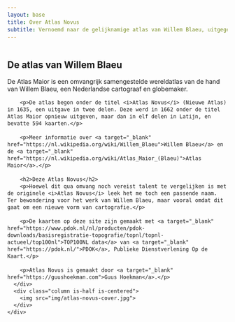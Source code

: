```yaml
---
layout: base
title: Over Atlas Novus
subtitle: Vernoemd naar de gelijknamige atlas van Willem Blaeu, uitgegeven in 1635
---
```

<section class="section content">
  <div class="container">
    <div class="columns">
      <div class="column is-half">
        <h2 class="title">De atlas van Willem Blaeu</h2>
        <p>De Atlas Maior is een omvangrijk samengestelde wereldatlas van de hand van Willem Blaeu, een Nederlandse cartograaf en globemaker. </p>

        <p>De atlas begon onder de titel <i>Atlas Novus</i> (Nieuwe Atlas) in 1635, een uitgave in twee delen. Deze werd in 1662 onder de titel Atlas Maior opnieuw uitgeven, maar dan in elf delen in Latijn, en bevatte 594 kaarten.</p>

        <p>Meer informatie over <a target="_blank" href="https://nl.wikipedia.org/wiki/Willem_Blaeu">Willem Blaeu</a> en de <a target="_blank" href="https://nl.wikipedia.org/wiki/Atlas_Maior_(Blaeu)">Atlas Maior</a>.</p>

        <h2>Deze Atlas Novus</h2>
        <p>Hoewel dit qua omvang noch vereist talent te vergelijken is met de originele <i>Atlas Novus</i> leek het me toch een passende naam. Ter bewondering voor het werk van Willem Blaeu, maar vooral omdat dit gaat om een nieuwe vorm van cartografie.</p>

        <p>De kaarten op deze site zijn gemaakt met <a target="_blank" href="https://www.pdok.nl/nl/producten/pdok-downloads/basisregistratie-topografie/topnl/topnl-actueel/top100nl">TOP100NL data</a> van <a target="_blank" href="https://pdok.nl/">PDOK</a>, Publieke Dienstverlening Op de Kaart.</p>

        <p>Atlas Novus is gemaakt door <a target="_blank" href="https://guushoekman.com">Guus Hoekman</a>.</p>
      </div>
      <div class="column is-half is-centered">
        <img src="img/atlas-novus-cover.jpg">
      </div>
    </div>
  </div>
</section>